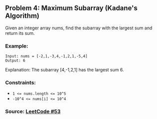 ## Problem 4: Maximum Subarray (Kadane's Algorithm)
Given an integer array nums, find the subarray with the largest sum and return its sum.

### Example:
```
Input: nums = [-2,1,-3,4,-1,2,1,-5,4]
Output: 6
```
Explanation: The subarray [4,-1,2,1] has the largest sum 6.


### Constraints:
- `1 <= nums.length <= 10^5`
- `-10^4 <= nums[i] <= 10^4`

### Source: [LeetCode #53](https://leetcode.com/problems/maximum-subarray/)
